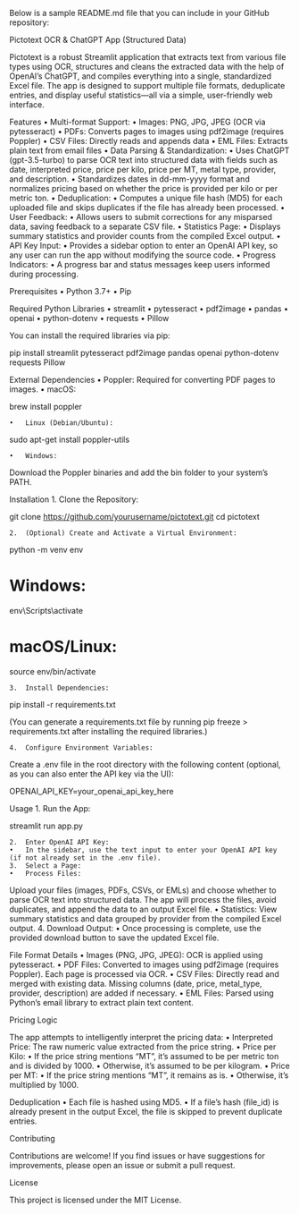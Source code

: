 Below is a sample README.md file that you can include in your GitHub repository:

Pictotext OCR & ChatGPT App (Structured Data)

Pictotext is a robust Streamlit application that extracts text from various file types using OCR, structures and cleans the extracted data with the help of OpenAI’s ChatGPT, and compiles everything into a single, standardized Excel file. The app is designed to support multiple file formats, deduplicate entries, and display useful statistics—all via a simple, user-friendly web interface.

Features
	•	Multi-format Support:
	•	Images: PNG, JPG, JPEG (OCR via pytesseract)
	•	PDFs: Converts pages to images using pdf2image (requires Poppler)
	•	CSV Files: Directly reads and appends data
	•	EML Files: Extracts plain text from email files
	•	Data Parsing & Standardization:
	•	Uses ChatGPT (gpt-3.5-turbo) to parse OCR text into structured data with fields such as date, interpreted price, price per kilo, price per MT, metal type, provider, and description.
	•	Standardizes dates in dd-mm-yyyy format and normalizes pricing based on whether the price is provided per kilo or per metric ton.
	•	Deduplication:
	•	Computes a unique file hash (MD5) for each uploaded file and skips duplicates if the file has already been processed.
	•	User Feedback:
	•	Allows users to submit corrections for any misparsed data, saving feedback to a separate CSV file.
	•	Statistics Page:
	•	Displays summary statistics and provider counts from the compiled Excel output.
	•	API Key Input:
	•	Provides a sidebar option to enter an OpenAI API key, so any user can run the app without modifying the source code.
	•	Progress Indicators:
	•	A progress bar and status messages keep users informed during processing.

Prerequisites
	•	Python 3.7+
	•	Pip

Required Python Libraries
	•	streamlit
	•	pytesseract
	•	pdf2image
	•	pandas
	•	openai
	•	python-dotenv
	•	requests
	•	Pillow

You can install the required libraries via pip:

pip install streamlit pytesseract pdf2image pandas openai python-dotenv requests Pillow

External Dependencies
	•	Poppler:
Required for converting PDF pages to images.
	•	macOS:

brew install poppler


	•	Linux (Debian/Ubuntu):

sudo apt-get install poppler-utils


	•	Windows:
Download the Poppler binaries and add the bin folder to your system’s PATH.

Installation
	1.	Clone the Repository:

git clone https://github.com/yourusername/pictotext.git
cd pictotext


	2.	(Optional) Create and Activate a Virtual Environment:

python -m venv env
# Windows:
env\Scripts\activate
# macOS/Linux:
source env/bin/activate


	3.	Install Dependencies:

pip install -r requirements.txt

(You can generate a requirements.txt file by running pip freeze > requirements.txt after installing the required libraries.)

	4.	Configure Environment Variables:
Create a .env file in the root directory with the following content (optional, as you can also enter the API key via the UI):

OPENAI_API_KEY=your_openai_api_key_here



Usage
	1.	Run the App:

streamlit run app.py


	2.	Enter OpenAI API Key:
	•	In the sidebar, use the text input to enter your OpenAI API key (if not already set in the .env file).
	3.	Select a Page:
	•	Process Files:
Upload your files (images, PDFs, CSVs, or EMLs) and choose whether to parse OCR text into structured data. The app will process the files, avoid duplicates, and append the data to an output Excel file.
	•	Statistics:
View summary statistics and data grouped by provider from the compiled Excel output.
	4.	Download Output:
	•	Once processing is complete, use the provided download button to save the updated Excel file.

File Format Details
	•	Images (PNG, JPG, JPEG):
OCR is applied using pytesseract.
	•	PDF Files:
Converted to images using pdf2image (requires Poppler). Each page is processed via OCR.
	•	CSV Files:
Directly read and merged with existing data. Missing columns (date, price, metal_type, provider, description) are added if necessary.
	•	EML Files:
Parsed using Python’s email library to extract plain text content.

Pricing Logic

The app attempts to intelligently interpret the pricing data:
	•	Interpreted Price:
The raw numeric value extracted from the price string.
	•	Price per Kilo:
	•	If the price string mentions “MT”, it’s assumed to be per metric ton and is divided by 1000.
	•	Otherwise, it’s assumed to be per kilogram.
	•	Price per MT:
	•	If the price string mentions “MT”, it remains as is.
	•	Otherwise, it’s multiplied by 1000.

Deduplication
	•	Each file is hashed using MD5.
	•	If a file’s hash (file_id) is already present in the output Excel, the file is skipped to prevent duplicate entries.

Contributing

Contributions are welcome! If you find issues or have suggestions for improvements, please open an issue or submit a pull request.

License

This project is licensed under the MIT License.

